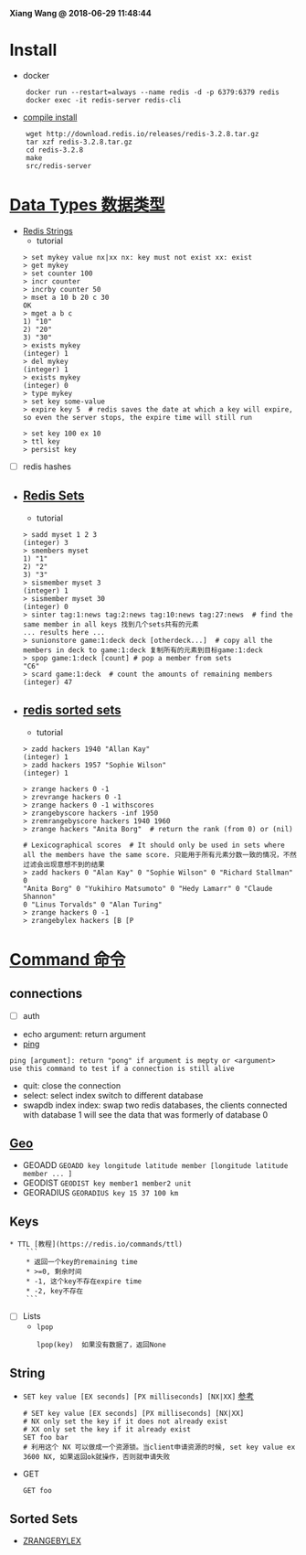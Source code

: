 **Xiang Wang @ 2018-06-29 11:48:44**


# Install
* docker
```
    docker run --restart=always --name redis -d -p 6379:6379 redis
    docker exec -it redis-server redis-cli
```
* [compile install](https://redis.io/download)
```
    wget http://download.redis.io/releases/redis-3.2.8.tar.gz
    tar xzf redis-3.2.8.tar.gz
    cd redis-3.2.8
    make
    src/redis-server
```

# [Data Types 数据类型](https://redis.io/topics/data-types-intro)
* [Redis Strings](https://redis.io/topics/data-types-intro#redis-strings)
    * tutorial
    ```
    > set mykey value nx|xx nx: key must not exist xx: exist
    > get mykey
    > set counter 100
    > incr counter
    > incrby counter 50
    > mset a 10 b 20 c 30
    OK
    > mget a b c
    1) "10"
    2) "20"
    3) "30"
    > exists mykey
    (integer) 1
    > del mykey
    (integer) 1
    > exists mykey
    (integer) 0
    > type mykey
    > set key some-value
    > expire key 5  # redis saves the date at which a key will expire, so even the server stops, the expire time will still run

    > set key 100 ex 10
    > ttl key
    > persist key
    ```
* [ ] redis hashes
* ## [Redis Sets](https://redis.io/topics/data-types-intro#redis-sets)
    * tutorial
    ```
    > sadd myset 1 2 3
    (integer) 3
    > smembers myset
    1) "1"
    2) "2"
    3) "3"
    > sismember myset 3
    (integer) 1
    > sismember myset 30
    (integer) 0
    > sinter tag:1:news tag:2:news tag:10:news tag:27:news  # find the same member in all keys 找到几个sets共有的元素
    ... results here ...
    > sunionstore game:1:deck deck [otherdeck...]  # copy all the members in deck to game:1:deck 复制所有的元素到目标game:1:deck
    > spop game:1:deck [count] # pop a member from sets
    "C6"
    > scard game:1:deck  # count the amounts of remaining members
    (integer) 47
    ```
* ## [redis sorted sets](https://redis.io/topics/data-types-intro#redis-sorted-sets)
    * tutorial
    ```
    > zadd hackers 1940 "Allan Kay"
    (integer) 1
    > zadd hackers 1957 "Sophie Wilson"
    (integer) 1

    > zrange hackers 0 -1
    > zrevrange hackers 0 -1
    > zrange hackers 0 -1 withscores
    > zrangebyscore hackers -inf 1950
    > zremrangebyscore hackers 1940 1960
    > zrange hackers "Anita Borg"  # return the rank (from 0) or (nil)

    # Lexicographical scores  # It should only be used in sets where all the members have the same score. 只能用于所有元素分数一致的情况，不然过滤会出现意想不到的结果
    > zadd hackers 0 "Alan Kay" 0 "Sophie Wilson" 0 "Richard Stallman" 0
  "Anita Borg" 0 "Yukihiro Matsumoto" 0 "Hedy Lamarr" 0 "Claude Shannon"
  0 "Linus Torvalds" 0 "Alan Turing"
    > zrange hackers 0 -1
    > zrangebylex hackers [B [P
    ```

# [Command 命令](https://redis.io/commands)
## connections
* [ ] auth
* echo argument: return argument
* [ping](https://redis.io/commands/ping)
```
ping [argument]: return "pong" if argument is mepty or <argument>
use this command to test if a connection is still alive
```
* quit: close the connection
* select: select index switch to different database
* swapdb index index: swap two redis databases, the clients connected with database 1 will see the data that was formerly of database 0

## [Geo](https://redis.io/commands#geo)
* GEOADD `GEOADD key longitude latitude member [longitude latitude member ... ]`
* GEODIST `GEODIST key member1 member2 unit`
* GEORADIUS `GEORADIUS key 15 37 100 km`



## Keys
    * TTL [教程](https://redis.io/commands/ttl)  
        ```
        * 返回一个key的remaining time
        * >=0, 剩余时间
        * -1, 这个key不存在expire time
        * -2, key不存在
        ```
* [ ] Lists
    * `lpop`
        ```
        lpop(key)  如果没有数据了，返回None
        ```

## String
* `SET key value [EX seconds] [PX milliseconds] [NX|XX]` [参考](https://redis.io/commands/set)
    ```
    # SET key value [EX seconds] [PX milliseconds] [NX|XX]
    # NX only set the key if it does not already exist
    # XX only set the key if it already exist
    SET foo bar
    # 利用这个 NX 可以做成一个资源锁。当client申请资源的时候, set key value ex 3600 NX, 如果返回ok就操作，否则就申请失败
    ```
* GET
    ```
    GET foo
    ```

## Sorted Sets
* [ZRANGEBYLEX](https://redis.io/commands/zrangebylex)
